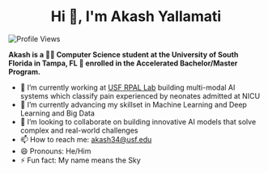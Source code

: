 <h1 align="center"><strong>Hi 👋, I'm Akash Yallamati</strong></h1>

![Profile Views](https://komarev.com/ghpvc/?username=akashyall34)

**Akash is a 👨‍💻 Computer Science student at the University of South Florida in Tampa, FL 🌴 enrolled in the Accelerated Bachelor/Master Program.**

- 🔭 I’m currently working at [USF RPAL Lab](https://rpal.cse.usf.edu/project_neonatal_pain/) building multi-modal AI systems which classify pain experienced by neonates admitted at NICU
- 🌱 I’m currently advancing my skillset in Machine Learning and Deep Learning and Big Data
- 👯 I’m looking to collaborate on building innovative AI models that solve complex and real-world challenges 
- 📫 How to reach me: akash34@usf.edu
- 😄 Pronouns: He/Him
- ⚡ Fun fact: My name means the Sky

 
